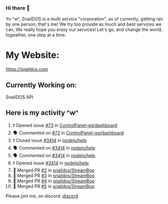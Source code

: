 ### Hi there 👋
Yo ^w^,
SnailDOS is a multi service "corporation", as of currently, getting ran by one person, that's me!
We try too provide as much and best services we can, We really hope you enjoy our services!
Let's go, and change the world, togeather, one step at a time.
# My Website:
https://snaildos.com
## Currently Working on:
SnailDOS API
## Here is my activity ^w^
<!--START_SECTION:activity-->
1. ❗️ Opened issue [#73](https://github.com/ControlPanel-gg/dashboard/issues/73) in [ControlPanel-gg/dashboard](https://github.com/ControlPanel-gg/dashboard)
2. 🗣 Commented on [#72](https://github.com/ControlPanel-gg/dashboard/issues/72) in [ControlPanel-gg/dashboard](https://github.com/ControlPanel-gg/dashboard)
3. ❗️ Closed issue [#3414](https://github.com/nodejs/help/issues/3414) in [nodejs/help](https://github.com/nodejs/help)
4. 🗣 Commented on [#3414](https://github.com/nodejs/help/issues/3414) in [nodejs/help](https://github.com/nodejs/help)
5. 🗣 Commented on [#3414](https://github.com/nodejs/help/issues/3414) in [nodejs/help](https://github.com/nodejs/help)
6. ❗️ Opened issue [#3414](https://github.com/nodejs/help/issues/3414) in [nodejs/help](https://github.com/nodejs/help)
7. 🎉 Merged PR [#2](https://github.com/snaildos/StreamBop/pull/2) in [snaildos/StreamBop](https://github.com/snaildos/StreamBop)
8. 🎉 Merged PR [#3](https://github.com/snaildos/StreamBop/pull/3) in [snaildos/StreamBop](https://github.com/snaildos/StreamBop)
9. 🎉 Merged PR [#4](https://github.com/snaildos/StreamBop/pull/4) in [snaildos/StreamBop](https://github.com/snaildos/StreamBop)
10. 🎉 Merged PR [#5](https://github.com/snaildos/StreamBop/pull/5) in [snaildos/StreamBop](https://github.com/snaildos/StreamBop)
<!--END_SECTION:activity-->
Please join me, on discord.
[discord](https://invite.gg/snaildos)

